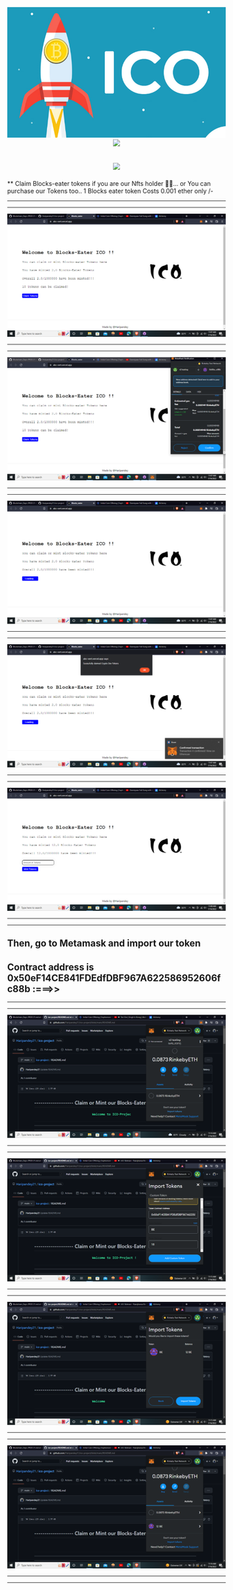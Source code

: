 <img align="right" alt="Coding" width="1000"  height="300" src="https://github.com/Haripandey21/ico-project/blob/main/my-app/ico-images/ico.jpg">
<h2 align="center">
  <a href="#">
    <img src="https://readme-typing-svg.herokuapp.com?color=47FFB3&lines=Claim+or+Mint+our+Token!!&center=true&size=21" />
  </a>
</h2>
<h2 align="center">
  <a href="#">
    <img src="https://readme-typing-svg.herokuapp.com?color=47FFB3&lines=Welcome+to+ICO-Project+!!&center=true&size=21" />
  </a>
</h2>
** Claim Blocks-eater tokens if you are our Nfts holder 👏👏... 
or You can purchase our Tokens too..
 1 Blocks eater token Costs 0.001 ether only /-

---------------------------------------------------------------------------------------------------------------------------
----------------------------------------------------------------------------------------------------------------------------
![](https://github.com/Haripandey21/ico-project/blob/main/my-app/ico-images/Screenshot%20(71).png)

----------------------------------------------------------------------------------------------------------------------------
----------------------------------------------------------------------------------------------------------------------------
![](https://github.com/Haripandey21/ico-project/blob/main/my-app/ico-images/Screenshot%20(72).png)

---------------------------------------------------------------------------------------------------------------------------
---------------------------------------------------------------------------------------------------------------------------
![](https://github.com/Haripandey21/ico-project/blob/main/my-app/ico-images/Screenshot%20(73).png)

---------------------------------------------------------------------------------------------------------------------------
----------------------------------------------------------------------------------------------------------------------------
![](https://github.com/Haripandey21/ico-project/blob/main/my-app/ico-images/Screenshot%20(74).png)

---------------------------------------------------------------------------------------------------------------------------
-----------------------------------------------------------------------------------------------------------------------------
![](https://github.com/Haripandey21/ico-project/blob/main/my-app/ico-images/Screenshot%20(75).png)

---------------------------------------------------------------------------------------------------------------------------
----------------------------------------------------------------------------------------------------------------------------

## Then, go to Metamask and import our token 
## Contract address is 0x50eF14CE841FDEdfDBF967A622586952606fc88b :===>>
---------------------------------------------------------------------------------------------------------------------------
-----------------------------------------------------------------------------------------------------------------------------
![](https://github.com/Haripandey21/ico-project/blob/main/my-app/ico-images/Screenshot%20(76).png)


---------------------------------------------------------------------------------------------------------------------------
-----------------------------------------------------------------------------------------------------------------------------
![](https://github.com/Haripandey21/ico-project/blob/main/my-app/ico-images/Screenshot%20(77).png)


---------------------------------------------------------------------------------------------------------------------------
-----------------------------------------------------------------------------------------------------------------------------
![](https://github.com/Haripandey21/ico-project/blob/main/my-app/ico-images/Screenshot%20(78).png)


---------------------------------------------------------------------------------------------------------------------------
-----------------------------------------------------------------------------------------------------------------------------
![](https://github.com/Haripandey21/ico-project/blob/main/my-app/ico-images/Screenshot%20(79).png)

---------------------------------------------------------------------------------------------------------------------------
----------------------------------------------------------------------------------------------------------------------------

